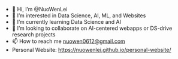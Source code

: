 - 👋 Hi, I’m @NuoWenLei
- 👀 I’m interested in Data Science, AI, ML, and Websites
- 🌱 I’m currently learning Data Science and AI
- 💞️ I’m looking to collaborate on AI-centered webapps or DS-drive research projects
- 📫 How to reach me nuowen0612@gmail.com
- Personal Website: https://nuowenlei.github.io/personal-website/

<!---
NuoWenLei/NuoWenLei is a ✨ special ✨ repository because its `README.md` (this file) appears on your GitHub profile.
You can click the Preview link to take a look at your changes.
--->
